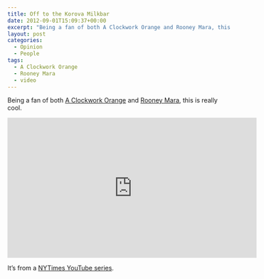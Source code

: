 ```yaml
---
title: Off to the Korova Milkbar
date: 2012-09-01T15:09:37+00:00
excerpt: "Being a fan of both A Clockwork Orange and Rooney Mara, this is really cool. It’s from a NYTimes YouTube series."
layout: post
categories:
  - Opinion
  - People
tags:
  - A Clockwork Orange
  - Rooney Mara
  - video
---
```

Being a fan of both [A Clockwork Orange](http://en.wikipedia.org/wiki/A_Clockwork_Orange) and [Rooney Mara](http://www.imdb.com/name/nm1913734/), this is really cool.

<div class="video-container">
	<iframe width="560" height="315" src="https://www.youtube.com/embed/kai7tS3vcmY" frameborder="0" allowfullscreen></iframe>
</div>

It’s from a [NYTimes YouTube series](http://www.youtube.com/playlist?list=PLDBB31A4DF612F7DF).